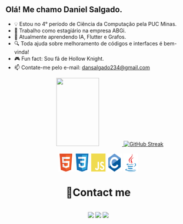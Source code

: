 ## Olá! Me chamo Daniel Salgado.

- 💡 Estou no 4° período de Ciência da Computação pela PUC Minas.
- 📌 Trabalho como estagiário na empresa ABGi.
- 📜 Atualmente aprendendo IA, Flutter e Grafos.
- 🔍 Toda ajuda sobre melhoramento de códigos e interfaces é bem-vinda!
- 🎮 Fun fact: Sou fã de Hollow Knight.
- 📫 Contate-me pelo e-mail: dansalgado234@gmail.com

<!-- JANELA DE STATUS -->

<div align="center">
  <a href="https://github.com/DanielSalgadoM7">
  <img height="185em" width="48%" src="https://github-readme-stats.vercel.app/api/top-langs/?username=DanielSalgadoM7&layout=compact&langs_count=7&theme=highcontrast"/>
  <a href="https://git.io/streak-stats"><img src="https://streak-stats.demolab.com?user=DanielSalgadoM7&theme=highcontrast&hide_border=true&hide_total_contributions=true" alt="GitHub Streak" /></a>
</div>
  
   <div style="display: inline_block" align="center"><br>
    <img align="center" alt="Daniel-HTML" height="50" width="40" src="https://raw.githubusercontent.com/devicons/devicon/master/icons/html5/html5-original.svg">
    <img align="center" alt="Daniel-CSS" height="50" width="40" src="https://raw.githubusercontent.com/devicons/devicon/master/icons/css3/css3-original.svg">
    <img align="center" alt="Daniel-Js" height="50" width="40" src="https://raw.githubusercontent.com/devicons/devicon/master/icons/javascript/javascript-plain.svg">
    <img align="center" alt="Daniel-C" height="50" width="40" src="https://raw.githubusercontent.com/devicons/devicon/master/icons/c/c-original.svg">
    <img align="center" alt="Daniel-Java" height="50" width="40" src="https://raw.githubusercontent.com/devicons/devicon/master/icons/java/java-original.svg">
  </div>
  
##
  
   <div style="display: inline_block" align="center">
  <h1>📲Contact me</h1><br>
  <a href = "mailto:dansalgado234@gmail.com"><img src= "https://img.shields.io/badge/Gmail-D14836?style=for-the-badge&logo=gmail&logoColor=white" target="_blank"></a>
  <a href = "https://www.linkedin.com/in/daniel-salgado-48a95b238/"><img src = "https://img.shields.io/badge/LinkedIn-0077B5?style=for-the-badge&logo=linkedin&logoColor=white" target="_blank"></a>
  <a href="https://replit.com/@DanielSalgadoM7"><img src="https://img.shields.io/badge/replit-667881?style=for-the-badge&logo=replit&logoColor=orange"></a>
  </div>
  
  ##
  
 <!-- <div style="display: inline_block" align="center">
    <h1><div>👾Jogos!</div></h1><br>
  
  
   <div style="display: inline_block" align="right"> 
     <div><img align="left" alt="GIF" height="50%" width="70%" style="border-radius:100px;" src="https://media.tenor.com/AJ5wuFC5F00AAAAd/hollow-knight.gif"></div></div>
    <ul><br><br><br><br>
  <li><a href="https://steamcommunity.com/id/Daniel_Salgado/" target="_blank"><img src="https://img.shields.io/badge/Steam-000000?style=for-the-badge&logo=steam&logoColor=white" target="_blank"></a></li><br>
  <li><a href = "https://www.op.gg/summoners/br/blades%20n%20hits"><img src= "https://img.shields.io/badge/Riot_Games-D32936?style=for-the-badge&logo=riot-games&logoColor=white" target="_blank"></a></li><br>
  <li><a href = "https://account.xbox.com/pt-BR/Profile?xr=mebarnav&csrf=ZSeKFGB0Y7NhrRiZG5JFu26NGpAUzYtQY3qdDOpr-9rAhNaoywIsk0cZjWOjcDu75atoUOhSnjezFW_9XG3fo-7JZks1&wa=wsignin1.0"><img src = "https://img.shields.io/badge/Xbox-107C10?style=for-the-badge&logo=xbox&logoColor=white" target="_blank"></a></li><br>
  <li><a href="https://www.playstation.com/pt-br/playstation-network/"><img src="https://img.shields.io/badge/PlayStation-003791?style=for-the-badge&logo=playstation&logoColor=white"></a></li><br>
  <li> <a href="https://open.spotify.com/user/e0cpzz5j4qwgpy1ys6zfhiaid?si=0f93e9d91a7946b3"><img src="https://img.shields.io/badge/Spotify-1ED760?&style=for-the-badge&logo=spotify&logoColor=white"></a></li><br>
    </ul>
    </div>-->
